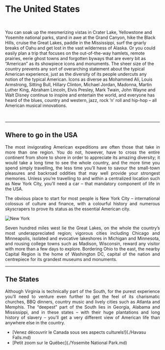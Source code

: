 # The United States

&nbsp;
<p> You can soak up the mesmerizing vistas in Crater Lake, Yellowstone and Yosemite national parks, stand in awe at the Grand Canyon, hike the Black Hills, cruise the Great Lakes, paddle in the Mississippi, surf the gnarly breaks of Oahu and get lost in the vast wilderness of Alaska. Or you could easily plan a trip that focuses on the out-of-the-way hamlets, remote prairies, eerie ghost towns and forgotten byways that are every bit as “American” as its showpiece icons and monuments. 
The sheer size of the country prevents any sort of overarching statement about the typical American experience, just as the diversity of its people undercuts any notion of the typical American. Icons as diverse as Mohammed Ali, Louis Armstrong, Sitting Bull, Hillary Clinton, Michael Jordan, Madonna, Martin Luther King, Abraham Lincoln, Elvis Presley, Mark Twain, John Wayne and Walt Disney continue to inspire and entertain the world, and everyone has heard of the blues, country and western, jazz, rock ’n’ roll and hip-hop – all American musical innovations. </p>

&nbsp;

-----------------------

## Where to go in the USA

<p align=justify> The most invigorating American expeditions are often those that take in more than one region. You do not, however, have to cross the entire continent from shore to shore in order to appreciate its amazing diversity; it would take a long time to see the whole country, and the more time you spend simply travelling, the less time you’ll have to savour the small-town pleasures and backroad oddities that may well provide your strongest memories. Unless you’re travelling to and within a centralized location such as New York City, you’ll need a car – that mandatory component of life in the USA. </p> 

<p align=justify> The obvious place to start for most people is New York City – international colossus of culture and finance, with a colourful history and numerous skyscrapers to prove its status as the essential American city. </p> 

![New York](https://upload.wikimedia.org/wikipedia/commons/thumb/0/05/View_of_Empire_State_Building_from_Rockefeller_Center_New_York_City_dllu.jpg/1200px-View_of_Empire_State_Building_from_Rockefeller_Center_New_York_City_dllu.jpg)

<p align=justify> Seven hundred miles west lie the Great Lakes, on the whole the country’s most underappreciated region; vigorous cities including Chicago and Minneapolis, isolated and evocative lakeshores in Michigan and Minnesota, and rousing college towns such as Madison, Wisconsin, reward any visitor with more than a few days to explore. Bordering Ohio to the east, the nearby Capital Region is the home of Washington DC, capital of the nation and centrepiece for its grandest museums and monuments.  </p> 


-----------------------

## The States

<p align=justify> Although Virginia is technically part of the South, for the purest experience you’ll need to venture even further to get the feel of its charismatic churches, BBQ dinners, country music and lively cities such as Atlanta and Memphis. The “deepest” part of the South lies in Georgia, Alabama and Mississippi, and in these states – with their huge plantations and long history of slavery – you’ll get a very different view of American life than anywhere else in the country. </p> 

* [Venez découvrir le Canada sous ses aspects culturels!](./Havasu Falls.md)
* [Petit zoom sur le Québec](./Yosemite National Park.md)
 
